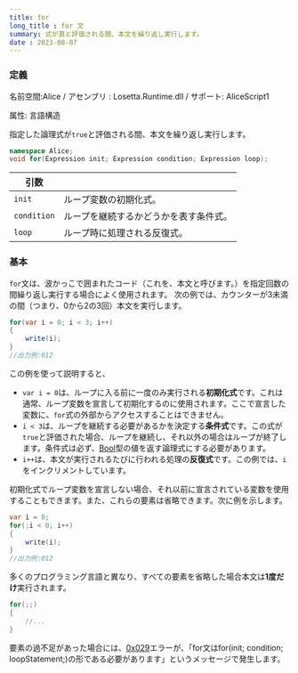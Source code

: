 ```yaml
---
title: for
long_title : for 文
summary: 式が真と評価される間、本文を繰り返し実行します。
date : 2023-08-07
---
```

### 定義
名前空間:Alice / アセンブリ : Losetta.Runtime.dll / サポート: AliceScript1

属性: 言語構造

指定した論理式が`true`と評価される間、本文を繰り返し実行します。

```cs title="AliceScript"
namespace Alice;
void for(Expression init; Expression condition; Expression loop);
```

|引数| |
|-|-|
|`init`| ループ変数の初期化式。|
|`condition`| ループを継続するかどうかを表す条件式。|
|`loop`| ループ時に処理される反復式。|

### 基本
`for`文は、波かっこで囲まれたコード（これを、本文と呼びます。）を指定回数の間繰り返し実行する場合によく使用されます。
次の例では、カウンターが3未満の間（つまり、0から2の3回）本文を実行します。

```cs title="AliceScript"
for(var i = 0; i < 3; i++)
{
    write(i);
}
//出力例:012
```
この例を使って説明すると、

- `var i = 0`は、ループに入る前に一度のみ実行される**初期化式**です。これは通常、ループ変数を宣言して初期化するのに使用されます。ここで宣言した変数に、`for`式の外部からアクセスすることはできません。
- `i < 3`は、ループを継続する必要があるかを決定する**条件式**です。この式が`true`と評価された場合、ループを継続し、それ以外の場合はループが終了します。条件式は必ず、[Bool](../bool/index.md)型の値を返す論理式にする必要があります。
- `i++`は、本文が実行されるたびに行われる処理の**反復式**です。この例では、`i`をインクリメントしています。

初期化式でループ変数を宣言しない場合、それ以前に宣言されている変数を使用することもできます。また、これらの要素は省略できます。次に例を示します。

```cs title="AliceScript"
var i = 0;
for(;i < 0; i++)
{
    write(i);
}
//出力例:012
```

多くのプログラミング言語と異なり、すべての要素を省略した場合本文は**1度だけ**実行されます。

```cs title="AliceScript"
for(;;)
{
    //...
}
```

要素の過不足があった場合には、[0x029](../../general/exception.md)エラーが、「for文はfor(init; condition; loopStatement;)の形である必要があります」というメッセージで発生します。